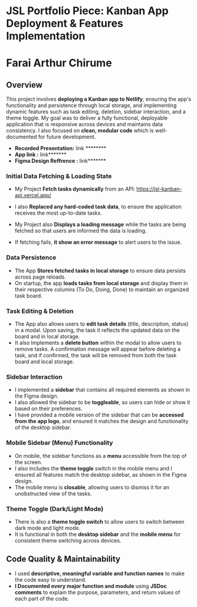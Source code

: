 # JSL Portfolio Piece: Kanban App Deployment & Features Implementation
# Farai Arthur Chirume 

## Overview

This project involves **deploying a Kanban app to Netlify**, ensuring the app's functionality and persistence through local storage, and implementing dynamic features such as task editing, deletion, sidebar interaction, and a theme toggle. My goal was to deliver a fully functional, deployable application that is responsive across devices and maintains data consistency. I also focused on **clean, modular code** which is well-documented for future development.

- **Recorded Presentation:** link ********
- **App link :** link*******
- **Figma Design Reffrence :** link*******

### Initial Data Fetching & Loading State

- My Project **Fetch tasks dynamically** from an API: https://jsl-kanban-api.vercel.app/

- I also **Replaced any hard-coded task data**, to ensure the application receives the most up-to-date tasks.

- My Project also **Displays a loading message** while the tasks are being fetched so that users are informed the data is loading.
- If fetching fails, **it show an error message** to alert users to the issue.

### Data Persistence

- The App **Stores fetched tasks in local storage** to ensure data persists across page reloads.
- On startup, the app **loads tasks from local storage** and display them in their respective columns (To Do, Doing, Done) to maintain an organized task board.

### Task Editing & Deletion

- The App also allows users to **edit task details** (title, description, status) in a modal. Upon saving, the task it reflects the updated data on the board and in local storage.
- It also Implements a **delete button** within the modal to allow users to remove tasks. A confirmation message will appear before deleting a task, and if confirmed, the task will be removed from both the task board and local storage.

### Sidebar Interaction

- I implemented a **sidebar** that contains all required elements as shown in the Figma design.
- I also allowed the sidebar to be **toggleable**, so users can hide or show it based on their preferences.
- I have provided a mobile version of the sidebar that can be **accessed from the app logo**, and ensured it matches the design and functionality of the desktop sidebar.

### Mobile Sidebar (Menu) Functionality

- On mobile, the sidebar functions as a **menu** accessible from the top of the screen.
- I also includes the **theme toggle** switch in the mobile menu and I ensured all features match the desktop sidebar, as shown in the Figma design.
- The mobile menu is **closable**, allowing users to dismiss it for an unobstructed view of the tasks.

### Theme Toggle (Dark/Light Mode)

- There is also a **theme toggle switch** to allow users to switch between dark mode and light mode.
- It is functional in both the **desktop sidebar** and the **mobile menu** for consistent theme switching across devices.

## Code Quality & Maintainability

- I used **descriptive, meaningful variable and function names** to make the code easy to understand.
- **I Documented every major function and module** using **JSDoc comments** to explain the purpose, parameters, and return values of each part of the code.

